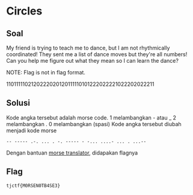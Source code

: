# Circles

## Soal

My friend is trying to teach me to dance, but I am not rhythmically coordinated! They sent me a list of dance moves but they're all numbers! Can you help me figure out what they mean so I can learn the dance?

NOTE: Flag is not in flag format.

1101111102120222020120111110101222022221022202022211

## Solusi

Kode angka tersebut adalah morse code.
1 melambangkan - atau _
2 melambangkan .
0 melambangkan (spasi)
Kode angka tersebut diubah menjadi kode morse
```
-- ----- .-. ... . -. ----- - -... ....- ... . ...--
```
Dengan bantuan [morse translator](https://morsecode.world/international/translator.html), didapakan flagnya

## Flag

```
tjctf{M0RSEN0TB4SE3}
```